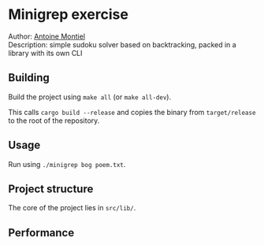 # Minigrep exercise

Author: [Antoine Montiel](mailto:) <br>
Description: simple sudoku solver based on backtracking, packed in a library with its own CLI

## Building

Build the project using `make all` (or `make all-dev`).

This calls `cargo build --release` and copies the binary from `target/release` to the root of the repository.

## Usage

Run using `./minigrep bog poem.txt`.

## Project structure

The core of the project lies in `src/lib/`.

## Performance

